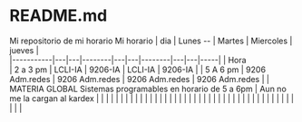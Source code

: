 # README.md
Mi repositorio de mi horario
Mi horario 
| dia       | Lunes     --   | Martes         |  Miercoles  |  jueves  |   
|-----------|---|---|--------|---|---|--------|---|---|-----|
| Hora     
| 2 a 3 pm  | LCLI-IA        |  9206-IA        | LCLI-IA      | 9206-IA   |
| 5 A 6 pm  | 9206 Adm.redes | 9206 Adm.redes  | 9206 Adm.redes  | 9206 Adm.redes   |
|           MATERIA GLOBAL  Sistemas programables en horario de 5 a 6pm
|          Aun no me la cargan al kardex
|           |   |   |   |   |   |   |   |   |   |
|           |   |   |   |   |   |   |   |   |   |
|           |   |   |   |   |   |   |   |   |   |
|           |   |   |   |   |   |   |   |   |   |
